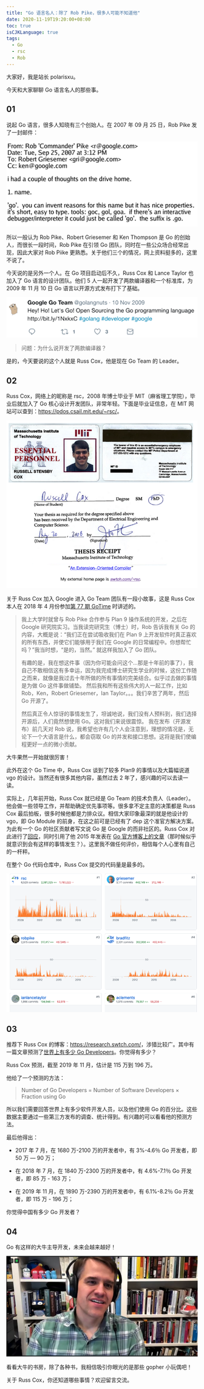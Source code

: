 ```yaml
---
title: "Go 语言名人：除了 Rob Pike，很多人可能不知道他"
date: 2020-11-19T19:20:00+08:00
toc: true
isCJKLanguage: true
tags: 
  - Go
  - rsc
  - Rob
---
```


大家好，我是站长 polarisxu。

今天和大家聊聊 Go 语言名人的那些事。

## 01

说起 Go 语言，很多人知晓有三个创始人。在 2007 年 09 月 25 日，Rob Pike 发了一封邮件：

![](imgs/rsc01.jpg)

所以一般认为 Rob Pike、Robert Griesemer 和 Ken Thompson 是 Go 的创始人，而很长一段时间，Rob Pike 在引领 Go 团队，同时在一些公众场合经常出现，因此大家对 Rob Piike 更熟悉。关于他们三个的情况，网上资料挺多的，这里不说了。

今天说的是另外一个人。在 Go 项目启动后不久，Russ Cox 和 Lance Taylor 也加入了 Go 语言的设计团队。他们 5 人一起开发了两款编译器和一个标准库，为 2009 年 11 月 10 日 Go 语言以开源方式发布打下了基础。

![](imgs/rsc02.png)

> 问题：为什么说开发了两款编译器？

是的，今天要说的这个人就是 Russ Cox，他是现在 Go Team 的 Leader。

## 02

Russ Cox，网络上的昵称是 rsc，2008 年博士毕业于 MIT（麻省理工学院），毕业后就加入了 Go 核心设计开发团队，非常年轻。下面是毕业证信息，在 MIT 网站可以查到：<https://pdos.csail.mit.edu/~rsc/>。

![](imgs/rsc03.png)

关于 Russ Cox 加入 Google 进入 Go Team 团队有一段小故事，这是 Russ Cox 本人在 2018 年 4 月份参加[第 77 期 GoTime](https://changelog.com/gotime/77) 时讲述的。

> 我上大学时就曾与 Rob Pike 合作参与 Plan 9 操作系统的开发，之后在 Google 研究院实习。当我读完研究生（博士）时，Rob 告诉我有关 Go 的内容，大概是说：“我们正在尝试吸收我们在 Plan 9 上开发软件时真正喜欢的所有东西，并使它们能够用于我们在 Google 的日常编程中。你想帮忙吗？”我当时想，“是的，当然。” 就这样我加入了 Go 团队。
>
> 有趣的是，我在想这件事（因为你可能会问这个...那是十年前的事了），我自己不敢相信这有多幸运，因为我完成博士研究生学业的时候，这份工作随之而来，就像是我过去十年所做的所有事情的完美结合。似乎过去做的事情是为做 Go 这件事做铺垫。 然后我和所有这些伟大的人一起工作，比如 Rob，Ken，Robert Griesemer，Ian Taylor。。。我们辛苦了两年，然后 Go 开源了。
>
> 然后真正令人惊讶的事情发生了，坦诚地说，我们没有人预料到，我们选择开源后，人们竟然想使用 Go。这对我们来说很震惊。 我在发布（开源发布）前几天对 Rob  说，我希望也许有几个人会注意到，理想的情况是，无论下一个大语言是什么，都会窃取 Go 的并发和接口思想。这将是我们使编程更好一点的微小贡献。

大牛果然一开始就很厉害！

此外在这个 Go Time 中，Russ Cox 谈到了较多 Plan9 的事情以及大篇幅说道 vgo 的设计。当然还有很多其他内容，虽然过去 2 年了，感兴趣的可以去读一读。

实际上，几年前开始，Russ Cox 就已经是 Go Team 的技术负责人（Leader）。他会做一些领导工作，并帮助确定优先事项等。很多拿不定主意的决策都是 Russ Cox 最后拍板，很多时候他都是力排众议。相信大家印象最深的就是他设计的 vgo，即 Go Module 的前身，在这之前可是已经有了 dep 这个准官方解决方案。为此有一个 Go 的社区贡献者写文说 Go 是 Google 的而非社区的。Russ Cox 对此进行了[回应](https://groups.google.com/g/golang-nuts/c/6dKNSN0M_kg/m/Y1yDJRwQBgAJ)，同时引用了他 2015 年发表在 [Go 官方博客上的文章](https://docs.studygolang.com/blog/open-source)（那时候似乎就意识到会有这样的事情发生？）。这里我不做任何评价，相信每个人心里有自己的一杆秤。

在整个 Go 代码仓库中，Russ Cox 提交的代码量是最多的。

![](imgs/rsc04.png)

## 03

推荐下 Russ Cox 的博客：<https://research.swtch.com/>，涉猎比较广。其中有一篇文章预测了[世界上有多少 Go Developers](https://research.swtch.com/gophercount)。你觉得有多少？

Russ Cox 预测，截至 2019 年 11 月，估计是 115 万到 196 万。

他给了一个预测的方法：

> Number of Go Developers    =    Number of Software Developers   ×   Fraction using Go

所以我们需要回答世界上有多少软件开发人员，以及他们使用 Go 的百分比。这些数据主要通过一些第三方发布的调查、统计得到。有兴趣的可以看看他的预测方法。

最后他得出：

- 2017 年 7 月，在 1680 万-2100 万的开发者中，有 3%-4.6％  Go 开发者，即 50 万 — 90 万；

- 在 2018 年 7 月，在 1840 万-2300 万的开发者中，有 4.6%-7.1％ Go 开发者，即 85 万 - 163 万；

- 在 2019 年 11 月，在 1890 万-2390 万的开发者中，有 6.1%-8.2％ Go 开发者，即 115 万 - 196 万；

你觉得中国有多少 Go 开发者？

## 04

Go 有这样的大牛主导开发，未来会越来越好！

![](imgs/rsc05.png)

看看大牛的书房，除了各种书，我相信吸引你眼光的是那些 gopher 小玩偶吧！

关于 Russ Cox，你还知道哪些事情？欢迎留言交流。

